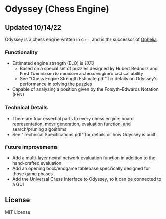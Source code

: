 # Odyssey (Chess Engine)

## Updated 10/14/22

Odyssey is a chess engine written in c++, and is the successor of [Ophelia](https://github.com/MVP-Harry/Ophelia).

### Functionality
* Estimated engine strength (ELO) is *1870*
    * Based on a special set of puzzles designed by Hubert Bednorz and Fred Toennissen to measure a chess engine's tactical ability
    * See "Chess Engine Strength Estimate.pdf" for details on Odyssey's performance in solving the puzzles
* Capable of analyzing a position given by the Forsyth–Edwards Notation (FEN)

### Technical Details
* There are four essential parts to every chess engine: board representation, move generation, evaluation function, and search/pruning algorithms
* See "Technical Specifications.pdf" for details on how Odyssey is built

### Future Improvements
* Add a multi-layer neural network evaluation function in addition to the hand-crafted evaluation
* Add an opening book/endgame tablebase specifically designed for those game phases
* Add the Universal Chess Interface to Odyssey, so it can be connected to a GUI

## License
MIT License
